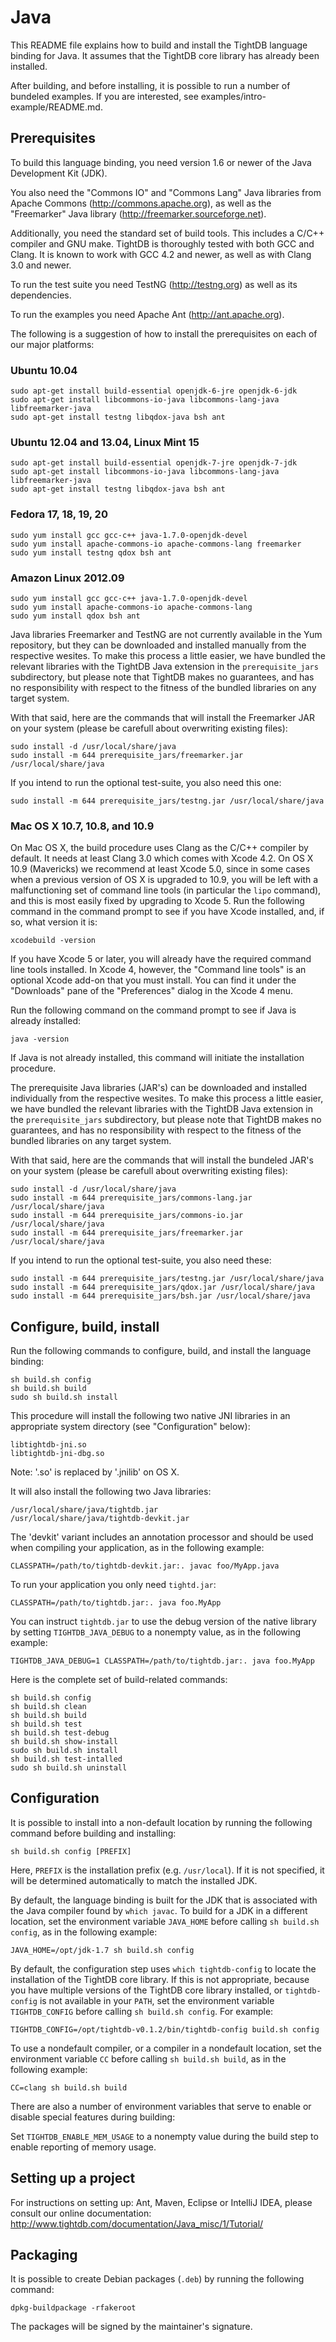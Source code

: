 Java
====

This README file explains how to build and install the TightDB
language binding for Java. It assumes that the TightDB core library
has already been installed.

After building, and before installing, it is possible to run a number
of bundeled examples. If you are interested, see
examples/intro-example/README.md.


Prerequisites
-------------

To build this language binding, you need version 1.6 or newer of the
Java Development Kit (JDK).

You also need the "Commons IO" and "Commons Lang" Java libraries from
Apache Commons (http://commons.apache.org), as well as the
"Freemarker" Java library (http://freemarker.sourceforge.net).

Additionally, you need the standard set of build tools. This includes
a C/C++ compiler and GNU make. TightDB is thoroughly tested with both
GCC and Clang. It is known to work with GCC 4.2 and newer, as well as
with Clang 3.0 and newer.

To run the test suite you need TestNG (http://testng.org) as well as
its dependencies.

To run the examples you need Apache Ant (http://ant.apache.org).

The following is a suggestion of how to install the prerequisites on
each of our major platforms:

### Ubuntu 10.04

    sudo apt-get install build-essential openjdk-6-jre openjdk-6-jdk
    sudo apt-get install libcommons-io-java libcommons-lang-java libfreemarker-java
    sudo apt-get install testng libqdox-java bsh ant

### Ubuntu 12.04 and 13.04, Linux Mint 15

    sudo apt-get install build-essential openjdk-7-jre openjdk-7-jdk
    sudo apt-get install libcommons-io-java libcommons-lang-java libfreemarker-java
    sudo apt-get install testng libqdox-java bsh ant

### Fedora 17, 18, 19, 20

    sudo yum install gcc gcc-c++ java-1.7.0-openjdk-devel
    sudo yum install apache-commons-io apache-commons-lang freemarker
    sudo yum install testng qdox bsh ant

### Amazon Linux 2012.09

    sudo yum install gcc gcc-c++ java-1.7.0-openjdk-devel
    sudo yum install apache-commons-io apache-commons-lang
    sudo yum install qdox bsh ant

Java libraries Freemarker and TestNG are not currently available in
the Yum repository, but they can be downloaded and installed manually
from the respective wesites. To make this process a little easier, we
have bundled the relevant libraries with the TightDB Java extension in
the `prerequisite_jars` subdirectory, but please note that TightDB
makes no guarantees, and has no responsibility with respect to the
fitness of the bundled libraries on any target system.

With that said, here are the commands that will install the Freemarker
JAR on your system (please be carefull about overwriting existing
files):

    sudo install -d /usr/local/share/java
    sudo install -m 644 prerequisite_jars/freemarker.jar /usr/local/share/java

If you intend to run the optional test-suite, you also need this one:

    sudo install -m 644 prerequisite_jars/testng.jar /usr/local/share/java

### Mac OS X 10.7, 10.8, and 10.9

On Mac OS X, the build procedure uses Clang as the C/C++ compiler by
default. It needs at least Clang 3.0 which comes with Xcode 4.2. On OS
X 10.9 (Mavericks) we recommend at least Xcode 5.0, since in some
cases when a previous version of OS X is upgraded to 10.9, you will be
left with a malfunctioning set of command line tools (in particular
the `lipo` command), and this is most easily fixed by upgrading to
Xcode 5. Run the following command in the command prompt to see if you
have Xcode installed, and, if so, what version it is:

    xcodebuild -version

If you have Xcode 5 or later, you will already have the required
command line tools installed. In Xcode 4, however, the "Command line
tools" is an optional Xcode add-on that you must install. You can find
it under the "Downloads" pane of the "Preferences" dialog in the Xcode
4 menu.

Run the following command on the command prompt to see if Java is
already ínstalled:

    java -version

If Java is not already installed, this command will initiate the
installation procedure.

The prerequisite Java libraries (JAR's) can be downloaded and
installed individually from the respective wesites. To make this
process a little easier, we have bundled the relevant libraries with
the TightDB Java extension in the `prerequisite_jars` subdirectory,
but please note that TightDB makes no guarantees, and has no
responsibility with respect to the fitness of the bundled libraries on
any target system.

With that said, here are the commands that will install the bundeled
JAR's on your system (please be carefull about overwriting existing
files):

    sudo install -d /usr/local/share/java
    sudo install -m 644 prerequisite_jars/commons-lang.jar /usr/local/share/java
    sudo install -m 644 prerequisite_jars/commons-io.jar /usr/local/share/java
    sudo install -m 644 prerequisite_jars/freemarker.jar /usr/local/share/java

If you intend to run the optional test-suite, you also need these:

    sudo install -m 644 prerequisite_jars/testng.jar /usr/local/share/java
    sudo install -m 644 prerequisite_jars/qdox.jar /usr/local/share/java
    sudo install -m 644 prerequisite_jars/bsh.jar /usr/local/share/java



Configure, build, install
-------------------------

Run the following commands to configure, build, and install the
language binding:

    sh build.sh config
    sh build.sh build
    sudo sh build.sh install

This procedure will install the following two native JNI libraries in
an appropriate system directory (see "Configuration" below):

    libtightdb-jni.so
    libtightdb-jni-dbg.so

Note: '.so' is replaced by '.jnilib' on OS X.

It will also install the following two Java libraries:

    /usr/local/share/java/tightdb.jar
    /usr/local/share/java/tightdb-devkit.jar

The 'devkit' variant includes an annotation processor and should be
used when compiling your application, as in the following example:

    CLASSPATH=/path/to/tightdb-devkit.jar:. javac foo/MyApp.java

To run your application you only need `tightd.jar`:

    CLASSPATH=/path/to/tightdb.jar:. java foo.MyApp

You can instruct `tightdb.jar` to use the debug version of the native
library by setting `TIGHTDB_JAVA_DEBUG` to a nonempty value, as in the
following example:

    TIGHTDB_JAVA_DEBUG=1 CLASSPATH=/path/to/tightdb.jar:. java foo.MyApp

Here is the complete set of build-related commands:

    sh build.sh config
    sh build.sh clean
    sh build.sh build
    sh build.sh test
    sh build.sh test-debug
    sh build.sh show-install
    sudo sh build.sh install
    sh build.sh test-intalled
    sudo sh build.sh uninstall



Configuration
-------------

It is possible to install into a non-default location by running the
following command before building and installing:

    sh build.sh config [PREFIX]

Here, `PREFIX` is the installation prefix (e.g. `/usr/local`). If it
is not specified, it will be determined automatically to match the
installed JDK.

By default, the language binding is built for the JDK that is
associated with the Java compiler found by `which javac`. To build for
a JDK in a different location, set the environment variable
`JAVA_HOME` before calling `sh build.sh config`, as in the following
example:

    JAVA_HOME=/opt/jdk-1.7 sh build.sh config

By default, the configuration step uses `which tightdb-config` to
locate the installation of the TightDB core library. If this is not
appropriate, because you have multiple versions of the TightDB core
library installed, or `tightdb-config` is not available in your
`PATH`, set the environment variable `TIGHTDB_CONFIG` before calling
`sh build.sh config`. For example:

    TIGHTDB_CONFIG=/opt/tightdb-v0.1.2/bin/tightdb-config build.sh config

To use a nondefault compiler, or a compiler in a nondefault location,
set the environment variable `CC` before calling `sh build.sh build`,
as in the following example:

    CC=clang sh build.sh build

There are also a number of environment variables that serve to enable
or disable special features during building:

Set `TIGHTDB_ENABLE_MEM_USAGE` to a nonempty value during the build
step to enable reporting of memory usage.



Setting up a project
--------------------

For instructions on setting up: Ant, Maven, Eclipse or IntelliJ IDEA,
please consult our online documentation:
http://www.tightdb.com/documentation/Java_misc/1/Tutorial/



Packaging
---------

It is possible to create Debian packages (`.deb`) by running the
following command:

    dpkg-buildpackage -rfakeroot

The packages will be signed by the maintainer's signature.
